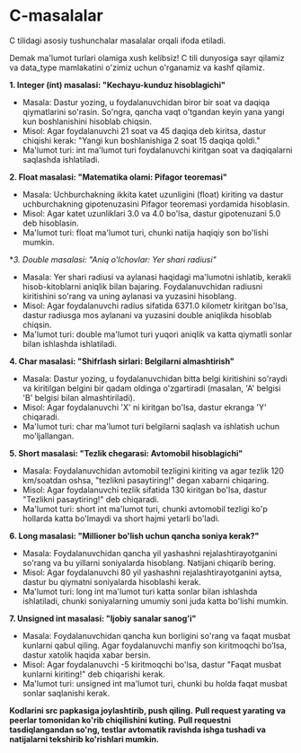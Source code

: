 # C-masalalar
C tilidagi asosiy tushunchalar masalalar orqali ifoda etiladi. 

Demak ma'lumot turlari olamiga xush kelibsiz! 
C tili dunyosiga sayr qilamiz va data_type mamlakatini o'zimiz uchun o'rganamiz va kashf qilamiz.

 
**1. Integer (int) masalasi: "Kechayu-kunduz hisoblagichi"**

- Masala: Dastur yozing, u foydalanuvchidan biror bir soat va daqiqa qiymatlarini so'rasin. So'ngra, qancha vaqt o'tgandan keyin yana yangi kun boshlanishini hisoblab chiqsin.
- Misol: Agar foydalanuvchi 21 soat va 45 daqiqa deb kiritsa, dastur chiqishi kerak: "Yangi kun boshlanishiga 2 soat 15 daqiqa qoldi."
- Ma'lumot turi: int ma'lumot turi foydalanuvchi kiritgan soat va daqiqalarni saqlashda ishlatiladi.

**2. Float masalasi: "Matematika olami: Pifagor teoremasi"**

- Masala: Uchburchakning ikkita katet uzunligini (float) kiriting va dastur uchburchakning gipotenuzasini Pifagor teoremasi yordamida hisoblasin.
- Misol: Agar katet uzunliklari 3.0 va 4.0 bo'lsa, dastur gipotenuzani 5.0 deb hisoblasin.
- Ma'lumot turi: float ma'lumot turi, chunki natija haqiqiy son bo'lishi mumkin.

**3. Double masalasi: "Aniq o'lchovlar: Yer shari radiusi"*

- Masala: Yer shari radiusi va aylanasi haqidagi ma'lumotni ishlatib, kerakli hisob-kitoblarni aniqlik bilan bajaring. Foydalanuvchidan radiusni kiritishini so'rang va uning aylanasi va yuzasini hisoblang.
- Misol: Agar foydalanuvchi radius sifatida 6371.0 kilometr kiritgan bo'lsa, dastur radiusga mos aylanani va yuzasini double aniqlikda hisoblab chiqsin.
- Ma'lumot turi: double ma'lumot turi yuqori aniqlik va katta qiymatli sonlar bilan ishlashda ishlatiladi.

**4. Char masalasi: "Shifrlash sirlari: Belgilarni almashtirish"**

- Masala: Dastur yozing, u foydalanuvchidan bitta belgi kiritishini so'raydi va kiritilgan belgini bir qadam oldinga o'zgartiradi (masalan, 'A' belgisi 'B' belgisi bilan almashtiriladi).
- Misol: Agar foydalanuvchi 'X' ni kiritgan bo'lsa, dastur ekranga 'Y' chiqaradi.
- Ma'lumot turi: char ma'lumot turi belgilarni saqlash va ishlatish uchun mo'ljallangan.

**5. Short masalasi: "Tezlik chegarasi: Avtomobil hisoblagichi"**

- Masala: Foydalanuvchidan avtomobil tezligini kiriting va agar tezlik 120 km/soatdan oshsa, "tezlikni pasaytiring!" degan xabarni chiqaring.
- Misol: Agar foydalanuvchi tezlik sifatida 130 kiritgan bo'lsa, dastur "Tezlikni pasaytiring!" deb chiqaradi.
- Ma'lumot turi: short int ma'lumot turi, chunki avtomobil tezligi ko'p hollarda katta bo'lmaydi va short hajmi yetarli bo'ladi.

**6. Long masalasi: "Millioner bo'lish uchun qancha soniya kerak?"**

- Masala: Foydalanuvchidan qancha yil yashashni rejalashtirayotganini so'rang va bu yillarni soniyalarda hisoblang. Natijani chiqarib bering.
- Misol: Agar foydalanuvchi 80 yil yashashni rejalashtirayotganini aytsa, dastur bu qiymatni soniyalarda hisoblashi kerak.
- Ma'lumot turi: long int ma'lumot turi katta sonlar bilan ishlashda ishlatiladi, chunki soniyalarning umumiy soni juda katta bo'lishi mumkin.

**7. Unsigned int masalasi: "Ijobiy sanalar sanog'i"**

- Masala: Foydalanuvchidan qancha kun borligini so'rang va faqat musbat kunlarni qabul qiling. Agar foydalanuvchi manfiy son kiritmoqchi bo'lsa, dastur xatolik haqida xabar bersin.
- Misol: Agar foydalanuvchi -5 kiritmoqchi bo'lsa, dastur "Faqat musbat kunlarni kiriting!" deb chiqarishi kerak.
- Ma'lumot turi: unsigned int ma'lumot turi, chunki bu holda faqat musbat sonlar saqlanishi kerak.



**Kodlarini src papkasiga joylashtirib, push qiling.**
**Pull request yarating va peerlar tomonidan ko'rib chiqilishini kuting.**
**Pull requestni tasdiqlangandan so'ng, testlar avtomatik ravishda ishga tushadi va natijalarni tekshirib ko'rishlari mumkin.**

